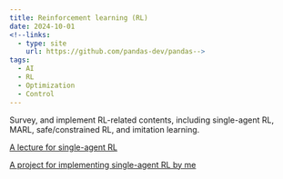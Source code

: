 ```yaml
---
title: Reinforcement learning (RL)
date: 2024-10-01
<!--links:
  - type: site
    url: https://github.com/pandas-dev/pandas-->
tags:
  - AI
  - RL
  - Optimization
  - Control
---
```

<!--![screen reader text](icon.png "caption")
Flexible and powerful data analysis / manipulation library for Python, providing labeled data structures.-->
Survey, and implement RL-related contents, including single-agent RL, MARL, safe/constrained RL, and imitation learning.

[A lecture for single-agent RL](https://docs.google.com/presentation/d/1DkO36UUY9u2xeKshLUpUJgfxwVZnaW1LLaTh8YjkD1c/edit?usp=sharing)

[A project for implementing single-agent RL by me](https://github.com/ghj0504520/RL-LIB)
<!--more-->
